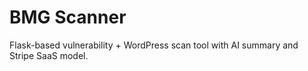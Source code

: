 # BMG Scanner
Flask-based vulnerability + WordPress scan tool with AI summary and Stripe SaaS model.